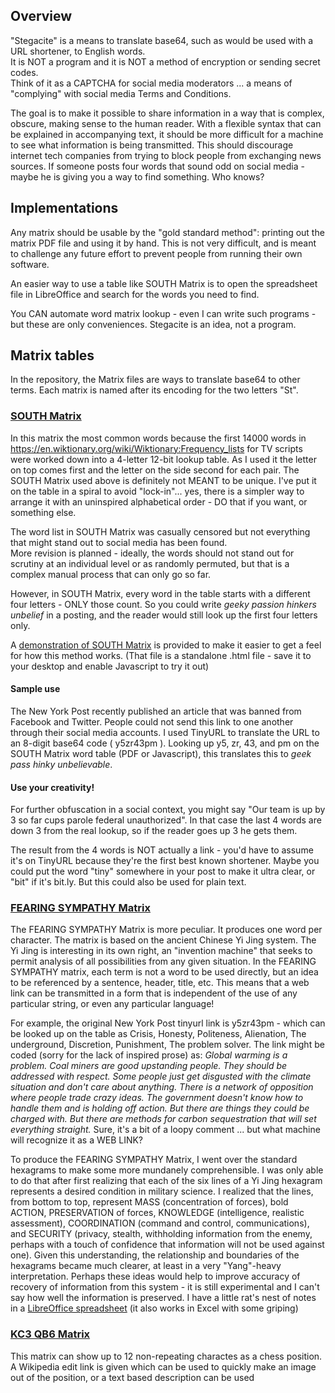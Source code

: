 <!--
**Stegacite/stegacite** is a ✨ _special_ ✨ repository because its `README.md` (this file) appears on your GitHub profile. -->

## Overview ##
"Stegacite" is a means to translate base64, such as would be used with a URL shortener, to English words.  
It is NOT a program and it is NOT a method of encryption or sending secret codes.  
Think of it as a CAPTCHA for social media moderators ... a means of "complying" with social media Terms and Conditions.

The goal is to make it possible to share information in a way that is complex, obscure, making sense to the human reader.
With a flexible syntax that can be explained in accompanying text, it should be more difficult for a machine to see what information
is being transmitted.  This should discourage internet tech companies from trying to block people from exchanging news sources.
If someone posts four words that sound odd on social media - maybe he is giving you a way to find something.  Who knows?

## Implementations ##
Any matrix should be usable by the "gold standard method": printing out the matrix PDF file and using it by hand.
This is not very difficult, and is meant to challenge any future effort to prevent people from running their own software.

An easier way to use a table like SOUTH Matrix is to open the spreadsheet file in LibreOffice and search for the words you need to find.

You CAN automate word matrix lookup - even I can write such programs - but these are only conveniences.  Stegacite is an idea,
not a program.

## Matrix tables ##
In the repository, the Matrix files are ways to translate base64 to other terms.  Each matrix is named after its encoding for the two letters "St".

### [SOUTH Matrix](https://github.com/Stegacite/stegacite/blob/main/SOUTH%20Matrix%20v0-2.pdf) ###
In this matrix the most common words because the first 14000 words in https://en.wiktionary.org/wiki/Wiktionary:Frequency_lists
for TV scripts were worked down into a 4-letter 12-bit lookup table.
As I used it the letter on top comes first and the letter on the side second for each pair.
The SOUTH Matrix used above is definitely not MEANT to be unique.  I've put it on the table in a spiral to avoid "lock-in"...
yes, there is a simpler way to arrange it with an uninspired alphabetical order - DO that if you want, or something else.

The word list in SOUTH Matrix was casually censored but not everything that might stand out to social media has been found.  
More revision is planned - ideally, the words should not stand out for scrutiny at an individual level or as randomly permuted,
but that is a complex manual process that can only go so far.

However, in SOUTH Matrix, every word in the table starts with a different four letters - ONLY those count.
So you could write _geeky passion hinkers unbelief_ in a posting, and the reader would still look up the first four letters only.

A [demonstration of SOUTH Matrix](https://github.com/Stegacite/stegacite/blob/main/SOUTH%20Matrix%20illustration%20v0-2.html) is provided 
to make it easier to get a feel for how this method works.  (That file is a standalone .html file - save it to your desktop 
and enable Javascript to try it out)

#### Sample use ####
The New York Post recently published an article that was banned from Facebook and Twitter.
People could not send this link to one another through their social media accounts.
I used TinyURL to translate the URL to an 8-digit base64 code ( y5zr43pm ).
Looking up y5, zr, 43, and pm on the SOUTH Matrix word table (PDF or Javascript), this translates this to _geek pass hinky unbelievable_.

#### Use your creativity! ####
For further obfuscation in a social context, you might say "Our team is up by 3 so far cups parole federal unauthorized".
In that case the last 4 words are down 3 from the real lookup, so if the reader goes up 3 he gets them.

The result from the 4 words is NOT actually a link - you'd have to assume it's on TinyURL because they're the first best known shortener.
Maybe you could put the word "tiny" somewhere in your post to make it ultra clear, or "bit" if it's bit.ly.
But this could also be used for plain text.

### [FEARING SYMPATHY Matrix](https://github.com/Stegacite/stegacite/blob/main/FEARING%20SYMPATHY%20Matrix.pdf) ###
The FEARING SYMPATHY Matrix is more peculiar.  It produces one word per character.  The matrix is based on the ancient Chinese Yi Jing system.
The Yi Jing is interesting in its own right, an "invention machine" that seeks to permit analysis of all possibilities from any given situation.
In the FEARING SYMPATHY matrix, each term is not a word to be used directly, but an idea to be referenced by a sentence, header, title, etc.
This means that a web link can be transmitted in a form that is independent of the use of any particular string, or even any particular language!

For example, the original New York Post tinyurl link is y5zr43pm - which can be looked up on the table as Crisis, Honesty, Politeness, Alienation,
The underground, Discretion, Punishment, The problem solver.  The link might be coded (sorry for the lack of inspired prose) as:
_Global warming is a problem.  Coal miners are good upstanding people.  They should be addressed with respect.  Some people just get disgusted with the climate situation and don't care about anything.  There is a network of opposition where people trade crazy ideas.  The government doesn't know how to handle them and is holding off action.  But there are things they could be charged with.  But there are methods for carbon sequestration that will set everything straight._
Sure, it's a bit of a loopy comment ... but what machine will recognize it as a WEB LINK? 

To produce the FEARING SYMPATHY Matrix, I went over the standard hexagrams to make some more mundanely comprehensible.  I was only able to do that
after first realizing that each of the six lines of a Yi Jing hexagram represents a desired condition in military science.  I realized that the lines,
from bottom to top, represent MASS (concentration of forces), bold ACTION, PRESERVATION of forces, KNOWLEDGE (intelligence, realistic assessment),
COORDINATION (command and control, communications), and SECURITY (privacy, stealth, withholding information from the enemy, perhaps with a touch of confidence
that information will not be used against one).  Given this understanding, the relationship and boundaries of the hexagrams became much clearer, at least in a
very "Yang"-heavy interpretation.  Perhaps these ideas would help to improve accuracy of recovery of information from this system - it is still experimental and
I can't say how well the information is preserved.  I have a little rat's nest of notes in a [LibreOffice spreadsheet](https://github.com/Stegacite/stegacite/blob/main/FEARING%20SYMPATHY%20Matrix%20with%20lengthy%20notes%20on%20derivation.ods) (it also works in Excel with some griping)

### [KC3 QB6 Matrix](https://github.com/Stegacite/stegacite/blob/main/KC3%20QF6%20Matrix.pdf) ###
This matrix can show up to 12 non-repeating charactes as a chess position.  A Wikipedia edit link is given which can be used to quickly 
make an image out of the position, or a text based description can be used
